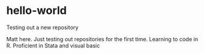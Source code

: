# hello-world
Testing out a new repository

Matt here. Just testing out repositories for the first time. 
Learning to code in R. Proficient in Stata and visual basic
